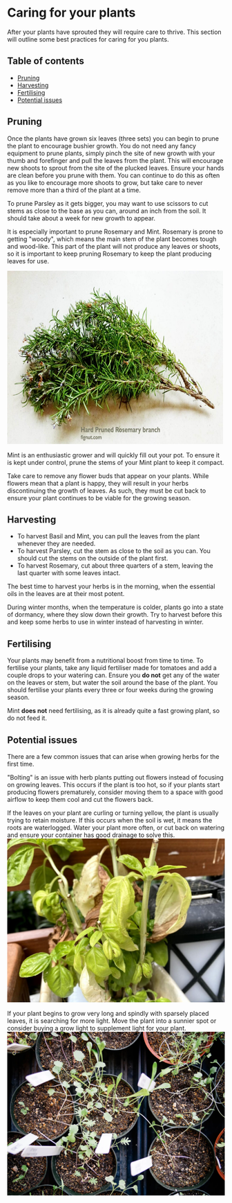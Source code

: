 # Caring for your plants

After your plants have sprouted they will require care to thrive. This section will outline some best practices for caring for you plants.

## Table of contents
- [Pruning](#pruning)
- [Harvesting](#harvesting)
- [Fertilising](#fertilising)
- [Potential issues](#potential-issues)

## Pruning

Once the plants have grown six leaves (three sets) you can begin to prune the plant to encourage bushier growth. You do not need any fancy equipment to prune plants, simply pinch the site of new growth with your thumb and forefinger and pull the leaves from the plant. This will encourage new shoots to sprout from the site of the plucked leaves. Ensure your hands are clean before you prune with them. 
You can continue to do this as often as you like to encourage more shoots to grow, but take care to never remove more than a third of the plant at a time. 

To prune Parsley as it gets bigger, you may want to use scissors to cut stems as close to the base as you can, around an inch from the soil. It should take about a week for new growth to appear. 

It is especially important to prune Rosemary and Mint. 
Rosemary is prone to getting "woody", which means the main stem of the plant becomes tough and wood-like. This part of the plant will not produce any leaves or shoots, so it is important to keep pruning Rosemary to keep the plant producing leaves for use.

<img src="../visuals/Woody-Rosemary.jpg" width="500" height="400">

Mint is an enthusiastic grower and will quickly fill out your pot. To ensure it is kept under control, prune the stems of your Mint plant to keep it compact.


Take care to remove any flower buds that appear on your plants. While flowers mean that a plant is happy, they will result in your herbs discontinuing the growth of leaves. As such, they must be cut back to ensure your plant continues to be viable for the growing season. 

## Harvesting

- To harvest Basil and Mint, you can pull the leaves from the plant whenever they are needed. 
- To harvest Parsley, cut the stem as close to the soil as you can. You should cut the stems on the outside of the plant first. 
- To harvest Rosemary, cut about three quarters of a stem, leaving the last quarter with some leaves intact. 

The best time to harvest your herbs is in the morning, when the essential oils in the leaves are at their most potent. 

During winter months, when the temperature is colder, plants go into a state of dormancy, where they slow down their growth. Try to harvest before this and keep some herbs to use in winter instead of harvesting in winter. 

## Fertilising

Your plants may benefit from a nutritional boost from time to time. To fertilise your plants, take any liquid fertiliser made for tomatoes and add a couple drops to your watering can. Ensure you __do not__ get any of the water on the leaves or stem, but water the soil around the base of the plant. You should fertilise your plants every three or four weeks during the growing season. 

Mint __does not__ need fertilising, as it is already quite a fast growing plant, so do not feed it. 

## Potential issues

There are a few common issues that can arise when growing herbs for the first time. 

"Bolting" is an issue with herb plants putting out flowers instead of focusing on growing leaves. This occurs if the plant is too hot, so if your plants start producing flowers prematurely, consider moving them to a space with good airflow to keep them cool and cut the flowers back. 

If the leaves on your plant are curling or turning yellow, the plant is usually trying to retain moisture. If this occurs when the soil is wet, it means the roots are waterlogged. Water your plant more often, or cut back on watering and ensure your container has good drainage to solve this. 
![An image of a Basil plant with yellowing, curling leaves](../visuals/Basil-yellowing.jpg "Yellowing Basil plant")

If your plant begins to grow very long and spindly with sparsely placed leaves, it is searching for more light. Move the plant into a sunnier spot or consider buying a grow light to supplement light for your plant. 
![An image of long, thin plant sprouts in containers](../visuals/Leggy-seedlings.jfif "Leggy seedlings")
